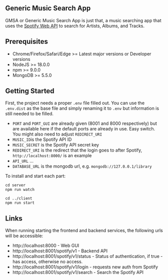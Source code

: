 ## Generic Music Search App
GMSA or Generic Music Search App is just that, a music searching app that uses the [Spotify Web API](https://developer.spotify.com/documentation/web-api) to search for Artists, Albums, and Tracks.

## Prerequisites
 * Chrome/Firefox/Safari/Edge >= Latest major versions or Developer versions
 * NodeJS >= 18.0.0
 * npm >= 9.0.0
 * MongoDB >= 5.5.0

## Getting Started
First, the project needs a proper `.env` file filled out. You can use the `.env.dist` as the base file and simply renaming it to `.env` but information is still needed to be filled.

 * `PORT` and `PORT_GUI` are already given (8001 and 8000 respectively) but are available here if the default ports are already in use. Easy switch. You might also need to adjust `REDIRECT_URI`
 * `MUSIC_ID`is the Spotify API ID
 * `MUSIC_SECRET` is the Spotify API secret key
 * `REDIRECT_URI` is the redirect that the login goes to after Spotify, `http://localhost:8000/` is an example
 * `API_URL` ...
 * `DATABASE_URL` is the mongodb url, e.g. `mongodb://127.0.0.1/library`

To install and start each part:

	cd server
	npm run watch

	cd ../client
	npm run start

## Links
When running starting the frontend and backend services, the following urls will be accessible:
 * http://localhost:8000 - Web GUI
 * http://localhost:8001/spotify/v1 - Backend API
 * http://localhost:8001/spotify/v1/status - Status of authentication, if true - has access, otherwise no access.
 * http://localhost:8001/spotify/v1/login - requests new auth from Spotify
 * http://localhost:8001/spotify/v1/search - Search the Spotify API